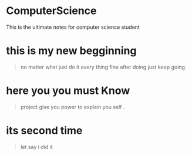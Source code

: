 # ComputerScience
This is the ultimate notes for computer science student 

# this is my new begginning
>no matter what just do it every thing fine after doing just keep going.
# here you you must Know 
> project give you power to explain you self .

# its  second time
> let say i did it 
